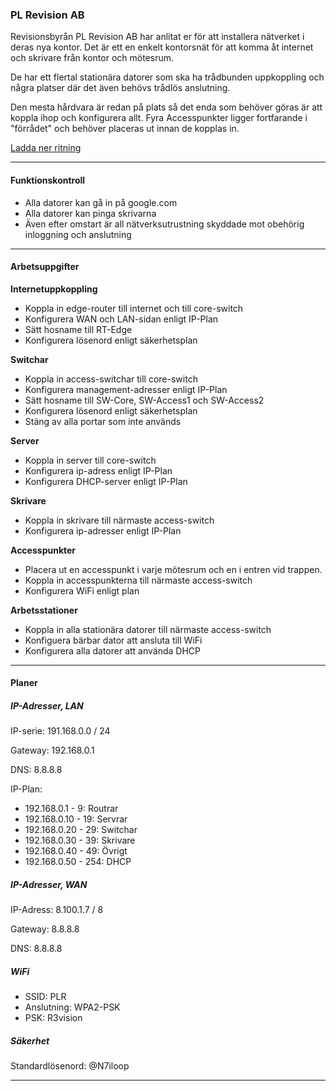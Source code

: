 ### PL Revision AB

Revisionsbyrån PL Revision AB har anlitat er för att installera nätverket i deras nya kontor.
Det är ett en enkelt kontorsnät för att komma åt internet och skrivare från kontor och mötesrum.

De har ett flertal stationära datorer som ska ha trådbunden uppkoppling och några platser där det även behövs trådlös anslutning.

Den mesta hårdvara är redan på plats så det enda som behöver göras är att koppla ihop och konfigurera allt. Fyra Accesspunkter ligger fortfarande i "förrådet" och behöver placeras ut innan de kopplas in.

[Ladda ner ritning](/blob/master/aeras/umea_0/kontor_1a.pkt)
___

#### Funktionskontroll
- Alla datorer kan gå in på google.com
- Alla datorer kan pinga skrivarna
- Även efter omstart är all nätverksutrustning skyddade mot obehörig inloggning och anslutning

___

#### Arbetsuppgifter
**Internetuppkoppling**
- Koppla in edge-router till internet och till core-switch
- Konfigurera WAN och LAN-sidan enligt IP-Plan
- Sätt hosname till RT-Edge
- Konfigurera lösenord enligt säkerhetsplan

**Switchar**
- Koppla in access-switchar till core-switch
- Konfigurera management-adresser enligt IP-Plan
- Sätt hosname till SW-Core, SW-Access1 och SW-Access2
- Konfigurera lösenord enligt säkerhetsplan
- Stäng av alla portar som inte används

**Server**
- Koppla in server till core-switch
- Konfigurera ip-adress enligt IP-Plan
- Konfigurera DHCP-server enligt IP-Plan

**Skrivare**
- Koppla in skrivare till närmaste access-switch
- Konfigurera ip-adresser enligt IP-Plan

**Accesspunkter**
- Placera ut en accesspunkt i varje mötesrum och en i entren vid trappen.
- Koppla in accesspunkterna till närmaste access-switch
- Konfigurera WiFi enligt plan

**Arbetsstationer**
- Koppla in alla stationära datorer till närmaste access-switch
- Konfiguera bärbar dator att ansluta till WiFi
- Konfigurera alla datorer att använda DHCP

___

#### Planer
##### IP-Adresser, LAN
IP-serie: 191.168.0.0 / 24

Gateway: 192.168.0.1

DNS: 8.8.8.8

IP-Plan:
- 192.168.0.1 - 9: Routrar
- 192.168.0.10 - 19: Servrar
- 192.168.0.20 - 29: Switchar
- 192.168.0.30 - 39: Skrivare
- 192.168.0.40 - 49: Övrigt
- 192.168.0.50 - 254: DHCP

##### IP-Adresser, WAN
IP-Adress: 8.100.1.7 / 8

Gateway: 8.8.8.8

DNS: 8.8.8.8

##### WiFi
- SSID: PLR
- Anslutning: WPA2-PSK
- PSK: R3vision

##### Säkerhet
Standardlösenord: @N7iloop
___
